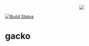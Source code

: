 <p align="center">
    <a href="https://dev.azure.com/filipglowacki/filipglowacki/_apis/build/status/fglo.gacko?branchName=master" alt="Build Status">
        <img src="https://dev.azure.com/filipglowacki/filipglowacki/_apis/build/status/fglo.gacko?branchName=master" /></a>
</p>

[![Build Status](https://dev.azure.com/filipglowacki/filipglowacki/_apis/build/status/fglo.gacko?branchName=master)](https://dev.azure.com/filipglowacki/filipglowacki/_build/latest?definitionId=1&branchName=master)

# gacko
